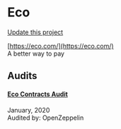 
# Eco

[Update this project](https://github.com/ConsenSys/blockchainSecurityDB/edit/master/projects/eco.json)
  
[https://eco.com/](https://eco.com/)<br>
A better way to pay


## Audits



#### [Eco Contracts Audit](https://blog.openzeppelin.com/eco-contracts-audit/)

January, 2020<br>
Audited by: OpenZeppelin<br>

      

  



